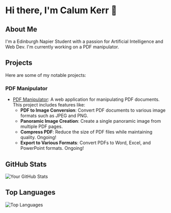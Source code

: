 # Hi there, I'm Calum Kerr 👋

## About Me

I'm a Edinburgh Napier Student with a passion for Artificial Intelligence and Web Dev. I'm currently working on a PDF manipulator.


## Projects

Here are some of my notable projects:

### PDF Manipulator
- [PDF Manipulator](https://snackpdf.com/): A web application for manipulating PDF documents. This project includes features like:
  - **PDF to Image Conversion**: Convert PDF documents to various image formats such as JPEG and PNG.
  - **Panoramic Image Creation**: Create a single panoramic image from multiple PDF pages.
  - **Compress PDF**: Reduce the size of PDF files while maintaining quality. Ongoing!
  - **Export to Various Formats**: Convert PDFs to Word, Excel, and PowerPoint formats. Ongoing!

## GitHub Stats

![Your GitHub Stats](https://github-readme-stats.vercel.app/api?username=Calum-Kerr&show_icons=true&theme=radical)

## Top Languages

![Top Languages](https://github-readme-stats.vercel.app/api/top-langs/?username=Calum-Kerr&layout=compact&theme=radical)
